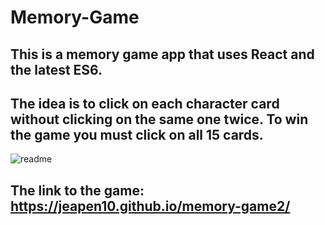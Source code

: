 # Memory-Game

## This is a memory game app that uses React and the latest ES6.

## The idea is to click on each character card without clicking on the same one twice. To win the game you must click on all 15 cards.

![readme](https://user-images.githubusercontent.com/37021311/43754442-dd6196c8-99d8-11e8-86cd-03655733c608.jpg)

## The link to the game: https://jeapen10.github.io/memory-game2/


